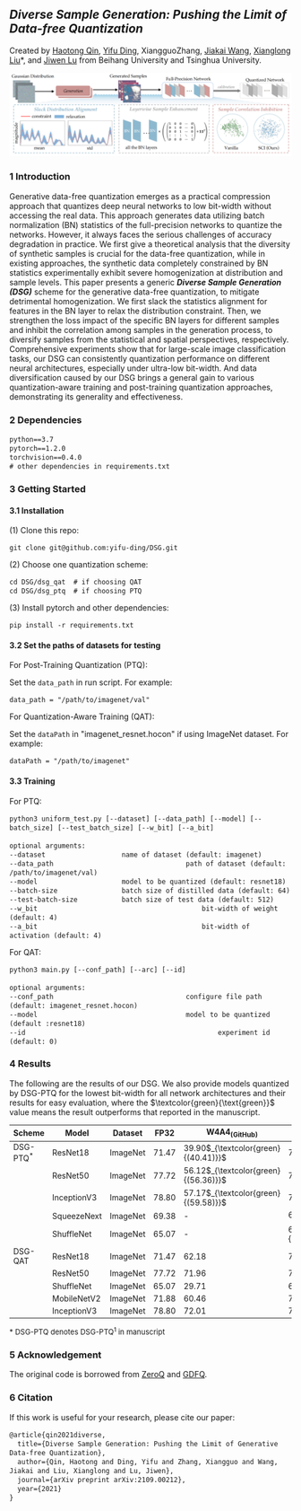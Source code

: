 ## ***Diverse Sample Generation: Pushing the Limit of Data-free Quantization***

Created by [Haotong Qin](https://htqin.github.io/), [Yifu Ding](https://yifu-ding.github.io/), XiangguoZhang, [Jiakai Wang](https://jiakaiwangcn.github.io/), [Xianglong Liu](http://sites.nlsde.buaa.edu.cn/~xlliu/)*, and [Jiwen Lu](http://ivg.au.tsinghua.edu.cn/Jiwen_Lu/) from Beihang University and Tsinghua University.

![framework](figures/framework.png)

### 1 Introduction

Generative data-free quantization emerges as a practical compression approach that quantizes deep neural networks to low bit-width without accessing the real data. This approach generates data utilizing batch normalization (BN) statistics of the full-precision networks to quantize the networks. However, it always faces the serious challenges of accuracy degradation in practice. We first give a theoretical analysis that the diversity of synthetic samples is crucial for the data-free quantization, while in existing approaches, the synthetic data completely constrained by BN statistics experimentally exhibit severe homogenization at distribution and sample levels. This paper presents a generic ***Diverse Sample Generation (DSG)*** scheme for the generative data-free quantization, to mitigate detrimental homogenization. We first slack the statistics alignment for features in the BN layer to relax the distribution constraint. Then, we strengthen the loss impact of the specific BN layers for different samples and inhibit the correlation among samples in the generation process, to diversify samples from the statistical and spatial perspectives, respectively. Comprehensive experiments show that for large-scale image classification tasks, our DSG can consistently quantization performance on different neural architectures, especially under ultra-low bit-width. And data diversification caused by our DSG brings a general gain to various quantization-aware training and post-training quantization approaches, demonstrating its generality and effectiveness.

### 2 Dependencies

```shell
python==3.7
pytorch==1.2.0
torchvision==0.4.0
# other dependencies in requirements.txt
```

### 3 Getting Started

#### 3.1 Installation

(1) Clone this repo:

````shell
git clone git@github.com:yifu-ding/DSG.git
````

(2) Choose one quantization scheme:

````shell
cd DSG/dsg_qat  # if choosing QAT
cd DSG/dsg_ptq  # if choosing PTQ
````

(3) Install pytorch and other dependencies:

````shell
pip install -r requirements.txt
````

#### 3.2 Set the paths of datasets for testing

For Post-Training Quantization (PTQ):

Set the `data_path` in run script. For example:

```shell
data_path = "/path/to/imagenet/val"
```

For Quantization-Aware Training (QAT):

Set the `dataPath` in "imagenet_resnet.hocon" if using ImageNet dataset. For example:

```shell
dataPath = "/path/to/imagenet"
```

#### 3.3 Training

For PTQ:

````shell
python3 uniform_test.py [--dataset] [--data_path] [--model] [--batch_size] [--test_batch_size] [--w_bit] [--a_bit] 

optional arguments:
--dataset                   name of dataset (default: imagenet)
--data_path									path of dataset (default: /path/to/imagenet/val)
--model                     model to be quantized (default: resnet18)
--batch-size                batch size of distilled data (default: 64)
--test-batch-size           batch size of test data (default: 512)
--w_bit											bit-width of weight (default: 4)
--a_bit											bit-width of activation (default: 4)
````

For QAT:

````shell
python3 main.py [--conf_path] [--arc] [--id]

optional arguments:
--conf_path 					 			configure file path (default: imagenet_resnet.hocon)
--model				  						model to be quantized (default :resnet18)
--id 												experiment id (default: 0)
````

### 4 Results

The following are the results of our DSG. We also provide models quantized by DSG-PTQ for the lowest bit-width for all network architectures and their results for easy evaluation, where the $\textcolor{green}{\text{green}}$ value means the result outperforms that reported in the manuscript.

| Scheme      | Model       | Dataset  | FP32  | W4A4$_\text{(GitHub)}$               | W6A6$_\text{(GitHub)}$               | W8A8  |
| ----------- | ----------- | -------- | ----- | ------------------------------------ | ------------------------------------ | ----- |
| DSG-PTQ$^*$ | ResNet18    | ImageNet | 71.47 | 39.90$_{\textcolor{green}{(40.41)}}$ | 70.46                                | 71.49 |
|             | ResNet50    | ImageNet | 77.72 | 56.12$_{\textcolor{green}{(56.36)}}$ | 76.90                                | 77.72 |
|             | InceptionV3 | ImageNet | 78.80 | 57.17$_{\textcolor{green}{(59.58)}}$ | 78.12                                | 78.81 |
|             | SqueezeNext | ImageNet | 69.38 | -                                    | 66.23$_{{(66.23)}}$                  | 69.27 |
|             | ShuffleNet  | ImageNet | 65.07 | -                                    | 60.71$_{\textcolor{green}{(60.85)}}$ | 64.87 |
| DSG-QAT     | ResNet18    | ImageNet | 71.47 | 62.18                                | 71.12                                | 71.54 |
|             | ResNet50    | ImageNet | 77.72 | 71.96                                | 77.25                                | 77.64 |
|             | ShuffleNet  | ImageNet | 65.07 | 29.71                                | 61.37                                | 64.76 |
|             | MobileNetV2 | ImageNet | 71.88 | 60.46                                | 71.48                                | 72.90 |
|             | InceptionV3 | ImageNet | 78.80 | 72.01                                | 78.60                                | 78.94 |

<font size=2>* DSG-PTQ denotes DSG-PTQ$^1$ in manuscript</font>

### 5 Acknowledgement

The original code is borrowed from [ZeroQ](https://github.com/amirgholami/ZeroQ) and [GDFQ](https://github.com/xushoukai/GDFQ).

### 6 Citation

If this work is useful for your research, please cite our paper:

```shell
@article{qin2021diverse,
  title={Diverse Sample Generation: Pushing the Limit of Generative Data-free Quantization},
  author={Qin, Haotong and Ding, Yifu and Zhang, Xiangguo and Wang, Jiakai and Liu, Xianglong and Lu, Jiwen},
  journal={arXiv preprint arXiv:2109.00212},
  year={2021}
}
```



